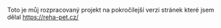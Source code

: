 Toto je můj rozpracovaný projekt na pokročilejší verzi stránek které jsem dělal https://reha-pet.cz/
